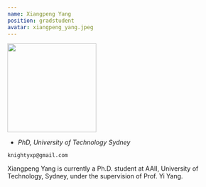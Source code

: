 ```yaml
---
name: Xiangpeng Yang
position: gradstudent
avatar: xiangpeng_yang.jpeg
---
```


<img width="200" src="{{site.baseurl}}/images/people/{{page.avatar}}" data-action="zoom">

- _PhD, University of Technology Sydney_<br>
<!--- _Science coach. Collaborator. Transdisciplinary optimist._-->

<i class="fa fa-envelope-o"></i> `knightyxp@gmail.com`

Xiangpeng Yang is currently a Ph.D. student at AAII, University of Technology, Sydney, under the supervision of Prof. Yi Yang.
